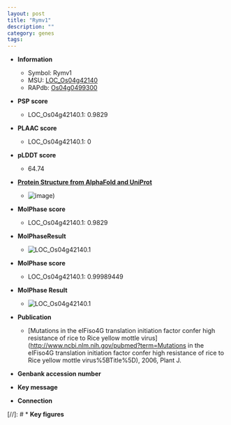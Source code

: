 ```yaml
---
layout: post
title: "Rymv1"
description: ""
category: genes
tags: 
---
```


* **Information**  
    + Symbol: Rymv1  
    + MSU: [LOC_Os04g42140](http://rice.plantbiology.msu.edu/cgi-bin/ORF_infopage.cgi?orf=LOC_Os04g42140)  
    + RAPdb: [Os04g0499300](http://rapdb.dna.affrc.go.jp/viewer/gbrowse_details/irgsp1?name=Os04g0499300)  

* **PSP score**  
    + LOC_Os04g42140.1: 0.9829 

* **PLAAC score**  
    + LOC_Os04g42140.1: 0 

* **pLDDT score**
    + 64.74

* **[Protein Structure from AlphaFold and UniProt](https://www.uniprot.org/uniprotkb/Q84PB3/entry#structure)**
    + ![image](https://ricepsp.github.io/images/Q8/AF-Q84PB3-F1.png))

* **MolPhase score**
    + LOC_Os04g42140.1: 0.9829

* **MolPhaseResult**
    + ![LOC_Os04g42140.1](https://ricepsp.github.io/pictures/LOC_Os04g/LOC_Os04g42140.1.png)

* **MolPhase score**
    + LOC_Os04g42140.1: 0.99989449

* **MolPhase Result**
    + ![LOC_Os04g42140.1](https://304243504.github.io/Pictures/LOC_Os04g/LOC_Os04g42140.1.png)

* **Publication**  
    + [Mutations in the eIFiso4G translation initiation factor confer high resistance of rice to Rice yellow mottle virus](http://www.ncbi.nlm.nih.gov/pubmed?term=Mutations in the eIFiso4G translation initiation factor confer high resistance of rice to Rice yellow mottle virus%5BTitle%5D), 2006, Plant J.

* **Genbank accession number**  

* **Key message**  

* **Connection**  

[//]: # * **Key figures**  


